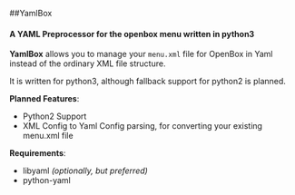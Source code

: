 ##YamlBox
#### A YAML Preprocessor for the openbox menu written in python3

**YamlBox** allows you to manage your `menu.xml` file for OpenBox in Yaml instead of the ordinary XML file structure.  
  
It is written for python3, although fallback support for python2 is planned.

**Planned Features**:  
- Python2 Support  
- XML Config to Yaml Config parsing, for converting your existing menu.xml file  

**Requirements**:  
- libyaml *(optionally, but preferred)*  
- python-yaml
